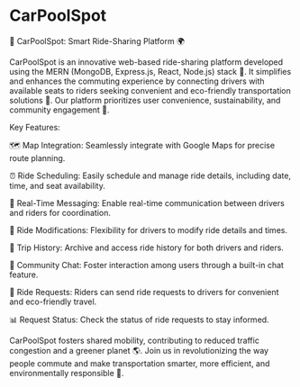 # CarPoolSpot
🚗 CarPoolSpot: Smart Ride-Sharing Platform 🌍

CarPoolSpot is an innovative web-based ride-sharing platform developed using the MERN (MongoDB, Express.js, React, Node.js) stack 🚀. It simplifies and enhances the commuting experience by connecting drivers with available seats to riders seeking convenient and eco-friendly transportation solutions 🌿. Our platform prioritizes user convenience, sustainability, and community engagement 🤝.

Key Features:

🗺️ Map Integration: Seamlessly integrate with Google Maps for precise route planning.

⏰ Ride Scheduling: Easily schedule and manage ride details, including date, time, and seat availability.

📝 Real-Time Messaging: Enable real-time communication between drivers and riders for coordination.

🔄 Ride Modifications: Flexibility for drivers to modify ride details and times.

📜 Trip History: Archive and access ride history for both drivers and riders.

💬 Community Chat: Foster interaction among users through a built-in chat feature.

📩 Ride Requests: Riders can send ride requests to drivers for convenient and eco-friendly travel.

📊 Request Status: Check the status of ride requests to stay informed.


CarPoolSpot fosters shared mobility, contributing to reduced traffic congestion and a greener planet 🌎. Join us in revolutionizing the way people commute and make transportation smarter, more efficient, and environmentally responsible 🌟.
